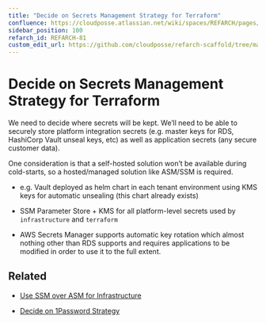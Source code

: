 ```yaml
---
title: "Decide on Secrets Management Strategy for Terraform"
confluence: https://cloudposse.atlassian.net/wiki/spaces/REFARCH/pages/1175355661/REFARCH-81+-+Decide+on+Secrets+Management+Strategy+for+Terraform
sidebar_position: 100
refarch_id: REFARCH-81
custom_edit_url: https://github.com/cloudposse/refarch-scaffold/tree/main/docs/docs/fundamentals/design-decisions/cold-start/decide-on-secrets-management-strategy-for-terraform.md
---
```


# Decide on Secrets Management Strategy for Terraform
We need to decide where secrets will be kept. We’ll need to be able to securely store platform integration secrets (e.g. master keys for RDS, HashiCorp Vault unseal keys, etc) as well as application secrets (any secure customer data).

One consideration is that a self-hosted solution won’t be available during cold-starts, so a hosted/managed solution like ASM/SSM is required.

- e.g. Vault deployed as helm chart in each tenant environment using KMS keys for automatic unsealing (this chart already exists)

- SSM Parameter Store + KMS for all platform-level secrets used by `infrastructure` and `terraform`

- AWS Secrets Manager supports automatic key rotation which almost nothing other than RDS supports and requires applications to be modified in order to use it to the full extent.

## Related

- [Use SSM over ASM for Infrastructure](/reference-architecture/reference/adrs/use-ssm-over-asm-for-infrastructure)

- [Decide on 1Password Strategy](/reference-architecture/fundamentals/design-decisions/cold-start/decide-on-1password-strategy)


